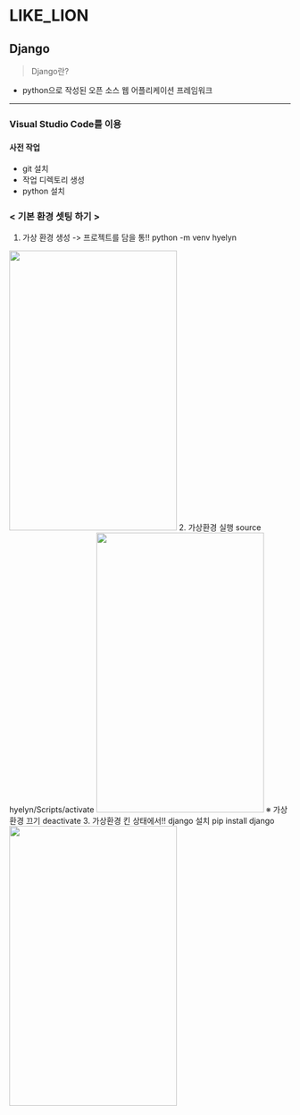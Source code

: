﻿# LIKE_LION

## Django

> Django란?
  - python으로 작성된 오픈 소스 웹 어플리케이션 프레임워크

*********

### Visual Studio Code를 이용

#### 사전 작업
- git 설치
- 작업 디렉토리 생성
- python 설치

### < 기본 환경 셋팅 하기 >
1. 가상 환경 생성 -> 프로젝트를 담을 통!!
	python -m venv hyelyn
<img src = "https://user-images.githubusercontent.com/44598936/55634542-b06e4280-57f9-11e9-87bd-405280ced11a.PNG" width = "300" height = "500" >
2. 가상환경 실행
	source hyelyn/Scripts/activate
<img src = "https://user-images.githubusercontent.com/44598936/55634618-d562b580-57f9-11e9-85f6-facf7561accb.PNG" width = "300" height = "500" >
  ※ 가상환경 끄기
	deactivate
3. 가상환경 킨 상태에서!! django 설치
	pip install django
<img src = "https://user-images.githubusercontent.com/44598936/55634623-d72c7900-57f9-11e9-8cae-b34dec13672b.PNG" width = "300" height = "500" >
